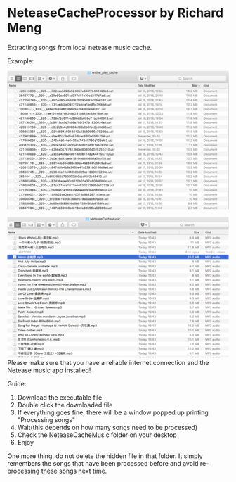 # NeteaseCacheProcessor by Richard Meng

Extracting songs from local netease music cache.

Example:

![alt tag](https://raw.githubusercontent.com/jiaqimeng/NeteaseCacheProcessor/master/Screen%20Shot%202016-07-21%20at%2016.39.43.png)

![alt tag](https://github.com/jiaqimeng/NeteaseCacheProcessor/blob/master/Screen%20Shot%202016-07-21%20at%2016.45.52.png)
Please make sure that you have a reliable internet connection and the Netease music app installed!

Guide:
  1. Download the executable file
  2. Double click the downloaded file
  3. If everything goes fine, there will be a window popped up printing "Processing songs"
  4. Wait(this depends on how many songs need to be processed)
  5. Check the NeteaseCacheMusic folder on your desktop
  6. Enjoy
  
One more thing, do not delete the hidden file in that folder. It simply remembers the songs that have been processed before and avoid re-processing these songs next time.
